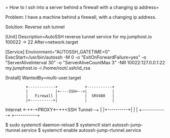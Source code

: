 = How to I ssh into a server behind a firewall with a changing ip address=

Problem: I have a machine behind a firewall, with a changing ip address. 

Solution: Reverse ssh tunnel

[Unit]
Description=AutoSSH reverse tunnel service for my.jumphost.io 100022 -> 22
After=network.target

[Service]
Environment="AUTOSSH_GATETIME=0"
ExecStart=/usr/bin/autossh -M 0 -o "ExitOnForwardFailure=yes" -o "ServerAliveInterval 30" -o "ServerAliveCountMax 3" -NR 10022:127.0.0.1:22 my.jumphost.io -i /home/root/.ssh/id_rsa

[Install]
WantedBy=multi-user.target

             +------------+            +-----------+
             |            |+----SSH+-->|           |
             |   Firewall |            |  SRV480   |
             |+----------+|            |           |
  Internet <-++-+PROXY<--++<SSH Tunnel--+          |
             |+----------+|            |           |
             +------------+            +-----------+


$ sudo systemctl daemon-reload
$ systemctl start autossh-jump-rtunnel.service
$ systemctl enable autossh-jump-rtunnel.service
